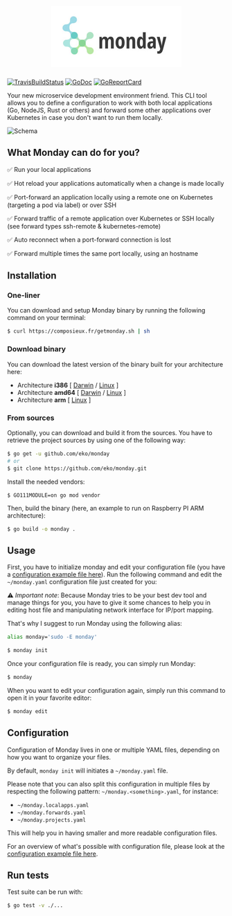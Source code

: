 <h1 align="center"><img src="misc/logo.jpg" title="Monday: dev tool for local app and port-forwarding" alt="Monday: dev tool for local app and port-forwarding"></h1>

[![TravisBuildStatus](https://api.travis-ci.org/eko/monday.svg?branch=master)](https://travis-ci.org/eko/monday)
[![GoDoc](https://godoc.org/github.com/eko/monday?status.png)](https://godoc.org/github.com/eko/monday)
[![GoReportCard](https://goreportcard.com/badge/github.com/eko/monday)](https://goreportcard.com/report/github.com/eko/monday)


Your new microservice development environment friend. This CLI tool allows you to define a configuration to work with both local applications (Go, NodeJS, Rust or others) and forward some other applications over Kubernetes in case you don't want to run them locally.

![Schema](https://github.com/eko/monday/blob/master/misc/schema.jpg?raw=true)

## What Monday can do for you?

✅ Run your local applications

✅ Hot reload your applications automatically when a change is made locally

✅ Port-forward an application locally using a remote one on Kubernetes (targeting a pod via label) or over SSH

✅ Forward traffic of a remote application over Kubernetes or SSH locally (see forward types ssh-remote & kubernetes-remote)

✅ Auto reconnect when a port-forward connection is lost

✅ Forward multiple times the same port locally, using an hostname

## Installation

### One-liner

You can download and setup Monday binary by running the following command on your terminal:

```bash
$ curl https://composieux.fr/getmonday.sh | sh
```

### Download binary

You can download the latest version of the binary built for your architecture here:

* Architecture **i386** [
    [Darwin](https://github.com/eko/monday/releases/latest/download/monday-darwin-386) /
    [Linux](https://github.com/eko/monday/releases/latest/download/monday-linux-386)
]
* Architecture **amd64** [
    [Darwin](https://github.com/eko/monday/releases/latest/download/monday-darwin-amd64) /
    [Linux](https://github.com/eko/monday/releases/latest/download/monday-linux-amd64)
]
* Architecture **arm** [
    [Linux](https://github.com/eko/it/releases/latest/download/monday-linux-arm)
]

### From sources

Optionally, you can download and build it from the sources. You have to retrieve the project sources by using one of the following way:
```bash
$ go get -u github.com/eko/monday
# or
$ git clone https://github.com/eko/monday.git
```

Install the needed vendors:

```
$ GO111MODULE=on go mod vendor
```

Then, build the binary (here, an example to run on Raspberry PI ARM architecture):
```bash
$ go build -o monday .
```

## Usage

First, you have to initialize monday and edit your configuration file (you have a [configuration example file here](https://raw.githubusercontent.com/eko/monday/master/example.yaml)).
Run the following command and edit the `~/monday.yaml` configuration file just created for you:

⚠️ *Important note*: Because Monday tries to be your best dev tool and manage things for you, you have to give it some chances to help you in editing host file and manipulating network interface for IP/port mapping.

That's why I suggest to run Monday using the following alias:

```bash
alias monday='sudo -E monday'
```

```bash
$ monday init
```

Once your configuration file is ready, you can simply run Monday:

```bash
$ monday
```

When you want to edit your configuration again, simply run this command to open it in your favorite editor:

```bash
$ monday edit
```

## Configuration

Configuration of Monday lives in one or multiple YAML files, depending on how you want to organize your files.

By default, `monday init` will initiates a `~/monday.yaml` file.

Please note that you can also split this configuration in multiple files by respecting the following pattern: `~/monday.<something>.yaml`, for instance:
* `~/monday.localapps.yaml`
* `~/monday.forwards.yaml`
* `~/monday.projects.yaml`

This will help you in having smaller and more readable configuration files.

For an overview of what's possible with configuration file, please look at the [configuration example file here](https://raw.githubusercontent.com/eko/monday/master/example.yaml).

## Run tests

Test suite can be run with:

```bash
$ go test -v ./...
```
